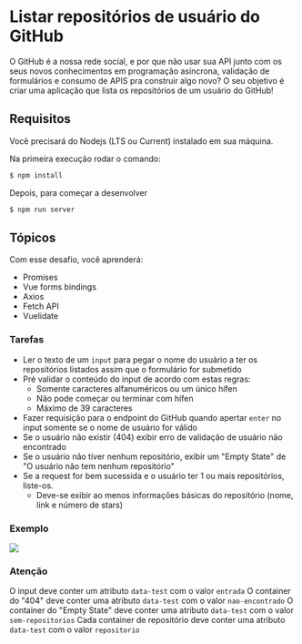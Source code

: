 # Listar repositórios de usuário do GitHub

O GitHub é a nossa rede social, e por que não usar sua API junto com os seus novos conhecimentos em programação asíncrona, validação de formulários e consumo de APIS pra construir algo novo? O seu objetivo é criar uma aplicação que lista os repositórios de um usuário do GitHub!

## Requisitos

Você precisará do Nodejs (LTS ou Current) instalado em sua máquina.

Na primeira execução rodar o comando:

```bash
$ npm install
```

Depois, para começar a desenvolver

```bash
$ npm run server
```

## Tópicos

Com esse desafio, você aprenderá:

- Promises
- Vue forms bindings
- Axios
- Fetch API
- Vuelidate

### Tarefas

- Ler o texto de um `input` para pegar o nome do usuário a ter os repositórios listados assim que o formulário for submetido
- Pré validar o conteúdo do input de acordo com estas regras:
  - Somente caracteres alfanuméricos ou um único hífen
  - Não pode começar ou terminar com hífen
  - Máximo de 39 caracteres
- Fazer requisição para o endpoint do GitHub quando apertar `enter` no input somente se o nome de usuário for válido
- Se o usuário não existir (404) exibir erro de validação de usuário não encontrado
- Se o usuário não tiver nenhum repositório, exibir um "Empty State" de "O usuário não tem nenhum repositório"
- Se a request for bem sucessida e o usuário ter 1 ou mais repositórios, liste-os.
  - Deve-se exibir ao menos informaçōes básicas do repositório (nome, link e número de stars)

### Exemplo

![](https://codenation-challenges.s3-us-west-1.amazonaws.com/vue-3/tToalvQ.gif)

### Atenção

O input deve conter um atributo `data-test` com o valor `entrada`
O container do "404" deve conter uma atributo `data-test` com o valor `nao-encontrado`
O container do "Empty State" deve conter uma atributo `data-test` com o valor `sem-repositorios`
Cada container de repositório deve conter uma atributo `data-test` com o valor `repositorio`
